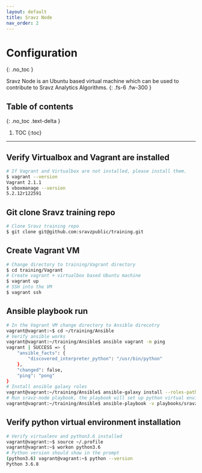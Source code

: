 ```yaml
---
layout: default
title: Sravz Node
nav_order: 2
---
```


# Configuration
{: .no_toc }

Sravz Node is an Ubuntu based virtual machine which can be used to contribute to Sravz Analytics Algorithms.
{: .fs-6 .fw-300 }

## Table of contents
{: .no_toc .text-delta }

1. TOC
{:toc}

---

## Verify Virtualbox and Vagrant are installed

```bash
# If Vagrant and Virtualbox are not installed, please install them.
$ vagrant --version
Vagrant 2.1.1
$ vboxmanage --version
5.2.12r122591
```

## Git clone Sravz training repo

```bash
# Clone Sravz training repo
$ git clone git@github.com:sravzpublic/training.git
```

## Create Vagrant VM

```bash
# Change directory to training/Vagrant directory
$ cd training/Vagrant
# Create vagrant + virtualbox based Ubuntu machine
$ vagrant up
# SSH into the VM
$ vagrant ssh
```

## Ansible playbook run

```bash
# In the Vagrant VM change directory to Ansible direcotry
vagrant@vagrant:~$ cd ~/training/Ansible
# Verify ansible works
vagrant@vagrant:~/training/Ansible$ ansible vagrant -m ping
vagrant | SUCCESS => {
    "ansible_facts": {
        "discovered_interpreter_python": "/usr/bin/python"
    },
    "changed": false,
    "ping": "pong"
}
# Install ansible galaxy roles
vagrant@vagrant:~/training/Ansible$ ansible-galaxy install --roles-path ./roles/galaxy -r requirements.yml
# Run sravz-node playbook, the playbook will set up python virtual environment
vagrant@vagrant:~/training/Ansible$ ansible-playbook -v playbooks/sravz-node.yml
```

## Verify python virtual environment installation

```bash
# Verify virtualenv and python3.6 installed
vagrant@vagrant:~$ source ~/.profile
vagrant@vagrant:~$ workon python3.6
# Python version should show in the prompt
(python3.6) vagrant@vagrant:~$ python --version
Python 3.6.8
```